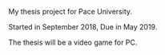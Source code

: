 
 My thesis project for Pace University.
 
 Started in September 2018,  Due in May 2019.
 
 The thesis will be a video game for PC.
